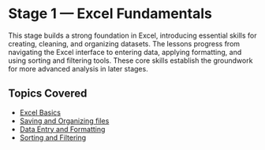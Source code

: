 # Stage 1 — Excel Fundamentals  

This stage builds a strong foundation in Excel, introducing essential skills for creating, cleaning, and organizing datasets. The lessons progress from navigating the Excel interface to entering data, applying formatting, and using sorting and filtering tools. These core skills establish the groundwork for more advanced analysis in later stages.  

## Topics Covered  
- [Excel Basics](./Excel_basics/) 
- [Saving and Organizing files](./Saving_and_Organizing_Files/)  
- [Data Entry and Formatting](./Data_Entry_Formatting/)  
- [Sorting and Filtering](./Sorting_Filtering/)
  